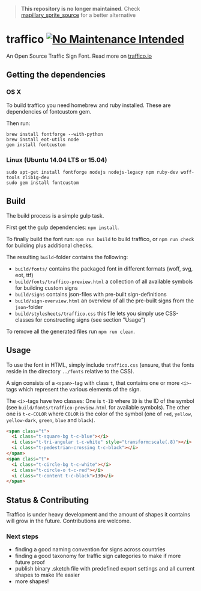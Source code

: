 > **This repository is no longer maintained**.
> Check [mapillary_sprite_source](https://github.com/mapillary/mapillary_sprite_source) for a better alternative

# traffico [![No Maintenance Intended](http://unmaintained.tech/badge.svg)](http://unmaintained.tech/)
An Open Source Traffic Sign Font. Read more on [traffico.io](http://traffico.io/)

## Getting the dependencies

### OS X

To build traffico you need homebrew and ruby installed. These are dependencies of fontcustom gem.

Then run:

```shell
brew install fontforge --with-python
brew install eot-utils node
gem install fontcustom
```

### Linux (Ubuntu 14.04 LTS or 15.04)

```shell
sudo apt-get install fontforge nodejs nodejs-legacy npm ruby-dev woff-tools zlib1g-dev
sudo gem install fontcustom
```

## Build
The build process is a simple gulp task.

First get the gulp dependencies: `npm install`.

To finally build the font run: `npm run build` to build traffico, or `npm run check` for building plus additional checks.

The resulting `build`-folder contains the following:
* `build/fonts/` contains the packaged font in different formats (woff, svg, eot, ttf)
* `build/fonts/traffico-preview.html` a collection of all available symbols for building custom signs
* `build/signs` contains json-files with pre-built sign-definitions
* `build/sign-overview.html` an overview of all the pre-built signs from the `json`-folder
* `build/stylesheets/traffico.css` this file lets you simply use CSS-classes for constructing signs (see section "Usage")

To remove all the generated files run <code>npm run clean</code>.

## Usage

To use the font in HTML, simply include `traffico.css` (ensure, that the fonts reside in the directory `../fonts` relative to the CSS).

A sign consists of a `<span>`-tag with class `t`, that contains one or more `<i>`-tags which represent the various elements of the sign.

The `<i>`-tags have two classes: One is `t-ID` where `ID` is the ID of the symbol (see `build/fonts/traffico-preview.html` for available symbols).
The other one is `t-c-COLOR` where `COLOR` is the color of the symbol (one of `red`, `yellow`, `yellow-dark`, `green`, `blue` and `black`).

```html
<span class="t">
  <i class="t-square-bg t-c-blue"></i>
  <i class="t-tri-angular t-c-white" style="transform:scale(.8)"></i>
  <i class="t-pedestrian-crossing t-c-black"></i>
</span>
<span class="t">
  <i class="t-circle-bg t-c-white"></i>
  <i class="t-circle-o t-c-red"></i>
  <i class="t-content t-c-black">130</i>
</span>
```

## Status & Contributing
Traffico is under heavy development and the amount of shapes it contains will grow in the future. Contributions are welcome.


### Next steps
- finding a good naming convention for signs across countries
- finding a good taxonomy for traffic sign categories to make if more future proof
- publish binary .sketch file with predefined export settings and all current shapes to make life easier
- more shapes!
